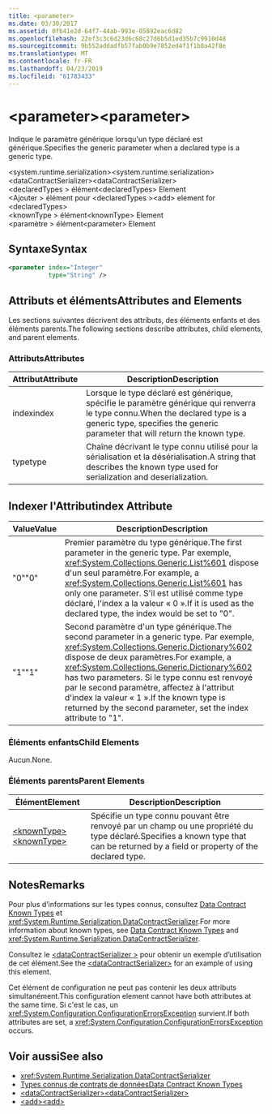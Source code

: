 ```yaml
---
title: <parameter>
ms.date: 03/30/2017
ms.assetid: 0fb41e2d-64f7-44ab-993e-05892eac6d82
ms.openlocfilehash: 22ef3c3c6d23d6c68c27d6b5d1ed35b7c9910d48
ms.sourcegitcommit: 9b552addadfb57fab0b9e7852ed4f1f1b8a42f8e
ms.translationtype: MT
ms.contentlocale: fr-FR
ms.lasthandoff: 04/23/2019
ms.locfileid: "61783433"
---
```

# <a name="parameter"></a><span data-ttu-id="c1a56-101">\<parameter></span><span class="sxs-lookup"><span data-stu-id="c1a56-101">\<parameter></span></span>
<span data-ttu-id="c1a56-102">Indique le paramètre générique lorsqu'un type déclaré est générique.</span><span class="sxs-lookup"><span data-stu-id="c1a56-102">Specifies the generic parameter when a declared type is a generic type.</span></span>  
  
 <span data-ttu-id="c1a56-103">\<system.runtime.serialization></span><span class="sxs-lookup"><span data-stu-id="c1a56-103">\<system.runtime.serialization></span></span>  
<span data-ttu-id="c1a56-104">\<dataContractSerializer></span><span class="sxs-lookup"><span data-stu-id="c1a56-104">\<dataContractSerializer></span></span>  
<span data-ttu-id="c1a56-105">\<declaredTypes > élément</span><span class="sxs-lookup"><span data-stu-id="c1a56-105">\<declaredTypes> Element</span></span>  
<span data-ttu-id="c1a56-106">\<Ajouter > élément pour \<declaredTypes ></span><span class="sxs-lookup"><span data-stu-id="c1a56-106">\<add> element for \<declaredTypes></span></span>  
<span data-ttu-id="c1a56-107">\<knownType > élément</span><span class="sxs-lookup"><span data-stu-id="c1a56-107">\<knownType> Element</span></span>  
<span data-ttu-id="c1a56-108">\<paramètre > élément</span><span class="sxs-lookup"><span data-stu-id="c1a56-108">\<parameter> Element</span></span>  
  
## <a name="syntax"></a><span data-ttu-id="c1a56-109">Syntaxe</span><span class="sxs-lookup"><span data-stu-id="c1a56-109">Syntax</span></span>  
  
```xml  
<parameter index="Integer"
           type="String" />
```  
  
## <a name="attributes-and-elements"></a><span data-ttu-id="c1a56-110">Attributs et éléments</span><span class="sxs-lookup"><span data-stu-id="c1a56-110">Attributes and Elements</span></span>  
 <span data-ttu-id="c1a56-111">Les sections suivantes décrivent des attributs, des éléments enfants et des éléments parents.</span><span class="sxs-lookup"><span data-stu-id="c1a56-111">The following sections describe attributes, child elements, and parent elements.</span></span>  
  
### <a name="attributes"></a><span data-ttu-id="c1a56-112">Attributs</span><span class="sxs-lookup"><span data-stu-id="c1a56-112">Attributes</span></span>  
  
|<span data-ttu-id="c1a56-113">Attribut</span><span class="sxs-lookup"><span data-stu-id="c1a56-113">Attribute</span></span>|<span data-ttu-id="c1a56-114">Description</span><span class="sxs-lookup"><span data-stu-id="c1a56-114">Description</span></span>|  
|---------------|-----------------|  
|<span data-ttu-id="c1a56-115">index</span><span class="sxs-lookup"><span data-stu-id="c1a56-115">index</span></span>|<span data-ttu-id="c1a56-116">Lorsque le type déclaré est générique, spécifie le paramètre générique qui renverra le type connu.</span><span class="sxs-lookup"><span data-stu-id="c1a56-116">When the declared type is a generic type, specifies the generic parameter that will return the known type.</span></span>|  
|<span data-ttu-id="c1a56-117">type</span><span class="sxs-lookup"><span data-stu-id="c1a56-117">type</span></span>|<span data-ttu-id="c1a56-118">Chaîne décrivant le type connu utilisé pour la sérialisation et la désérialisation.</span><span class="sxs-lookup"><span data-stu-id="c1a56-118">A string that describes the known type used for serialization and deserialization.</span></span>|  
  
## <a name="index-attribute"></a><span data-ttu-id="c1a56-119">Indexer l'Attribut</span><span class="sxs-lookup"><span data-stu-id="c1a56-119">index Attribute</span></span>  
  
|<span data-ttu-id="c1a56-120">Value</span><span class="sxs-lookup"><span data-stu-id="c1a56-120">Value</span></span>|<span data-ttu-id="c1a56-121">Description</span><span class="sxs-lookup"><span data-stu-id="c1a56-121">Description</span></span>|  
|-----------|-----------------|  
|<span data-ttu-id="c1a56-122">"0"</span><span class="sxs-lookup"><span data-stu-id="c1a56-122">"0"</span></span>|<span data-ttu-id="c1a56-123">Premier paramètre du type générique.</span><span class="sxs-lookup"><span data-stu-id="c1a56-123">The first parameter in the generic type.</span></span> <span data-ttu-id="c1a56-124">Par exemple, <xref:System.Collections.Generic.List%601> dispose d'un seul paramètre.</span><span class="sxs-lookup"><span data-stu-id="c1a56-124">For example, a <xref:System.Collections.Generic.List%601> has only one parameter.</span></span> <span data-ttu-id="c1a56-125">S'il est utilisé comme type déclaré, l'index a la valeur « 0 ».</span><span class="sxs-lookup"><span data-stu-id="c1a56-125">If it is used as the declared type, the index would be set to "0".</span></span>|  
|<span data-ttu-id="c1a56-126">"1"</span><span class="sxs-lookup"><span data-stu-id="c1a56-126">"1"</span></span>|<span data-ttu-id="c1a56-127">Second paramètre d'un type générique.</span><span class="sxs-lookup"><span data-stu-id="c1a56-127">The second parameter in a generic type.</span></span> <span data-ttu-id="c1a56-128">Par exemple, <xref:System.Collections.Generic.Dictionary%602> dispose de deux paramètres.</span><span class="sxs-lookup"><span data-stu-id="c1a56-128">For example, a <xref:System.Collections.Generic.Dictionary%602> has two parameters.</span></span> <span data-ttu-id="c1a56-129">Si le type connu est renvoyé par le second paramètre, affectez à l'attribut d'index la valeur « 1 ».</span><span class="sxs-lookup"><span data-stu-id="c1a56-129">If the known type is returned by the second parameter, set the index attribute to "1".</span></span>|  
  
### <a name="child-elements"></a><span data-ttu-id="c1a56-130">Éléments enfants</span><span class="sxs-lookup"><span data-stu-id="c1a56-130">Child Elements</span></span>  
 <span data-ttu-id="c1a56-131">Aucun.</span><span class="sxs-lookup"><span data-stu-id="c1a56-131">None.</span></span>  
  
### <a name="parent-elements"></a><span data-ttu-id="c1a56-132">Éléments parents</span><span class="sxs-lookup"><span data-stu-id="c1a56-132">Parent Elements</span></span>  
  
|<span data-ttu-id="c1a56-133">Élément</span><span class="sxs-lookup"><span data-stu-id="c1a56-133">Element</span></span>|<span data-ttu-id="c1a56-134">Description</span><span class="sxs-lookup"><span data-stu-id="c1a56-134">Description</span></span>|  
|-------------|-----------------|  
|[<span data-ttu-id="c1a56-135">\<knownType></span><span class="sxs-lookup"><span data-stu-id="c1a56-135">\<knownType></span></span>](../../../../../docs/framework/configure-apps/file-schema/wcf/knowntype.md)|<span data-ttu-id="c1a56-136">Spécifie un type connu pouvant être renvoyé par un champ ou une propriété du type déclaré.</span><span class="sxs-lookup"><span data-stu-id="c1a56-136">Specifies a known type that can be returned by a field or property of the declared type.</span></span>|  
  
## <a name="remarks"></a><span data-ttu-id="c1a56-137">Notes</span><span class="sxs-lookup"><span data-stu-id="c1a56-137">Remarks</span></span>  
 <span data-ttu-id="c1a56-138">Pour plus d’informations sur les types connus, consultez [Data Contract Known Types](../../../../../docs/framework/wcf/feature-details/data-contract-known-types.md) et <xref:System.Runtime.Serialization.DataContractSerializer>.</span><span class="sxs-lookup"><span data-stu-id="c1a56-138">For more information about known types, see [Data Contract Known Types](../../../../../docs/framework/wcf/feature-details/data-contract-known-types.md) and <xref:System.Runtime.Serialization.DataContractSerializer>.</span></span>  
  
 <span data-ttu-id="c1a56-139">Consultez le [ \<dataContractSerializer >](../../../../../docs/framework/configure-apps/file-schema/wcf/datacontractserializer-element.md) pour obtenir un exemple d’utilisation de cet élément.</span><span class="sxs-lookup"><span data-stu-id="c1a56-139">See the [\<dataContractSerializer>](../../../../../docs/framework/configure-apps/file-schema/wcf/datacontractserializer-element.md) for an example of using this element.</span></span>  
  
 <span data-ttu-id="c1a56-140">Cet élément de configuration ne peut pas contenir les deux attributs simultanément.</span><span class="sxs-lookup"><span data-stu-id="c1a56-140">This configuration element cannot have both attributes at the same time.</span></span> <span data-ttu-id="c1a56-141">Si c'est le cas, un <xref:System.Configuration.ConfigurationErrorsException> survient.</span><span class="sxs-lookup"><span data-stu-id="c1a56-141">If both attributes are set, a <xref:System.Configuration.ConfigurationErrorsException> occurs.</span></span>  
  
## <a name="see-also"></a><span data-ttu-id="c1a56-142">Voir aussi</span><span class="sxs-lookup"><span data-stu-id="c1a56-142">See also</span></span>

- <xref:System.Runtime.Serialization.DataContractSerializer>
- [<span data-ttu-id="c1a56-143">Types connus de contrats de données</span><span class="sxs-lookup"><span data-stu-id="c1a56-143">Data Contract Known Types</span></span>](../../../../../docs/framework/wcf/feature-details/data-contract-known-types.md)
- [<span data-ttu-id="c1a56-144">\<dataContractSerializer></span><span class="sxs-lookup"><span data-stu-id="c1a56-144">\<dataContractSerializer></span></span>](../../../../../docs/framework/configure-apps/file-schema/wcf/datacontractserializer-element.md)
- [<span data-ttu-id="c1a56-145">\<add></span><span class="sxs-lookup"><span data-stu-id="c1a56-145">\<add></span></span>](../../../../../docs/framework/configure-apps/file-schema/wcf/add-of-declaredtypes-element.md)
